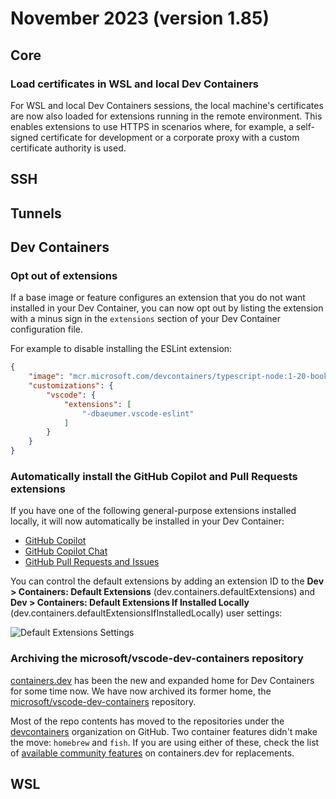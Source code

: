 # November 2023 (version 1.85)

## Core

### Load certificates in WSL and local Dev Containers

For WSL and local Dev Containers sessions, the local machine's certificates are now also loaded for extensions running in the remote environment. This enables extensions to use HTTPS in scenarios where, for example, a self-signed certificate for development or a corporate proxy with a custom certificate authority is used.

## SSH

## Tunnels

## Dev Containers

### Opt out of extensions

If a base image or feature configures an extension that you do not want installed in your Dev Container, you can now opt out by listing the extension with a minus sign in the `extensions` section of your Dev Container configuration file.

For example to disable installing the ESLint extension:

```json
{
    "image": "mcr.microsoft.com/devcontainers/typescript-node:1-20-bookworm",
    "customizations": {
        "vscode": {
            "extensions": [
                "-dbaeumer.vscode-eslint"
            ]
        }
    }
}
```

### Automatically install the GitHub Copilot and Pull Requests extensions

If you have one of the following general-purpose extensions installed locally, it will now automatically be installed in your Dev Container:

- [GitHub Copilot](https://marketplace.visualstudio.com/items?itemName=GitHub.copilot)
- [GitHub Copilot Chat](https://marketplace.visualstudio.com/items?itemName=GitHub.copilot-chat)
- [GitHub Pull Requests and Issues](https://marketplace.visualstudio.com/items?itemName=GitHub.vscode-pull-request-github)

You can control the default extensions by adding an extension ID to the **Dev > Containers: Default Extensions** (dev.containers.defaultExtensions) and **Dev > Containers: Default Extensions If Installed Locally** (dev.containers.defaultExtensionsIfInstalledLocally) user settings:

![Default Extensions Settings](images/1_85/default-extensions-settings.png)

### Archiving the microsoft/vscode-dev-containers repository

[containers.dev](https://containers.dev) has been the new and expanded home for Dev Containers for some time now. We have now archived its former home, the [microsoft/vscode-dev-containers](https://github.com/microsoft/vscode-dev-containers) repository.

Most of the repo contents has moved to the repositories under the [devcontainers](https://github.com/devcontainers) organization on GitHub. Two container features didn't make the move: `homebrew` and `fish`. If you are using either of these, check the list of [available community features](https://containers.dev/features) on containers.dev for replacements.

## WSL
